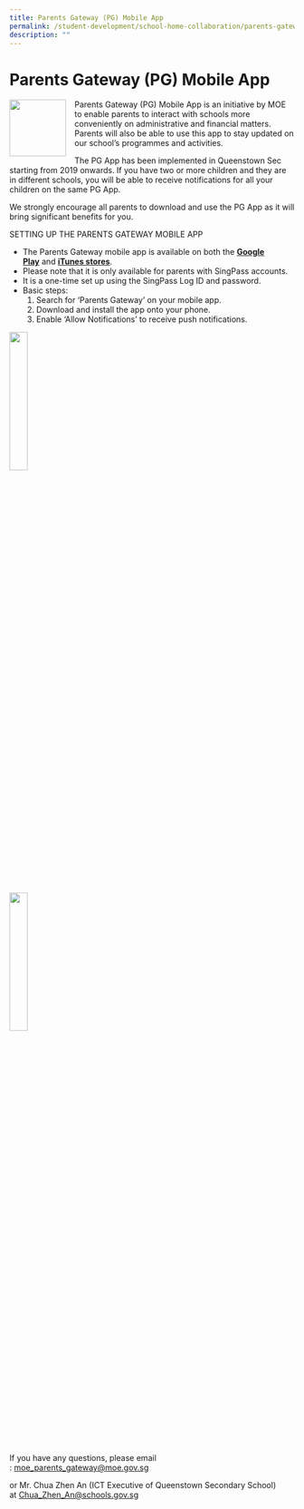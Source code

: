 ```yaml
---
title: Parents Gateway (PG) Mobile App
permalink: /student-development/school-home-collaboration/parents-gateway-pg-mobile-app/
description: ""
---
```

Parents Gateway (PG) Mobile App
===============================

<img src="/images/Parents/PG_Icon.png" style="width:100px;height:100px;margin-right:15px;" align = "left">


Parents Gateway (PG) Mobile App is an initiative by MOE to enable parents to interact with schools more conveniently on administrative and financial matters. Parents will also be able to use this app to stay updated on our school’s programmes and activities.

The PG App has been implemented in Queenstown Sec starting from 2019 onwards. If you have two or more children and they are in different schools, you will be able to receive notifications for all your children on the same PG App.

We strongly encourage all parents to download and use the PG App as it will bring significant benefits for you.

SETTING UP THE PARENTS GATEWAY MOBILE APP

*   The Parents Gateway mobile app is available on both the [**Google Play**](https://play.google.com/store/apps/details?id=com.moe.pgp) and [**iTunes stores**](https://apps.apple.com/sg/app/parents-gateway/id1267198708).
*   Please note that it is only available for parents with SingPass accounts.
*   It is a one-time set up using the SingPass Log ID and password.
*   Basic steps:
    1.  Search for ‘Parents Gateway’ on your mobile app.
    2.  Download and install the app onto your phone.
    3.  Enable ‘Allow Notifications’ to receive push notifications.

<p><a href="https://apps.apple.com/sg/app/parents-gateway/id1267198708">
<img src="/images/Parents/App%20Store.png"  
     style="width:25%">
</a></p>



<p><a href="https://play.google.com/store/apps/details?id=com.moe.pgp">
<img src="/images/Parents/Google%20Play.png"  
     style="width:25%">
</a></p>



If you have any questions, please email : [moe\_parents\_gateway@moe.gov.sg](mailto:moe_parents_gateway@moe.gov.sg?Subject=Enquiry%20on%20Parents%20Gateway)

or Mr. Chua Zhen An (ICT Executive of Queenstown Secondary School) at [Chua_Zhen_An@schools.gov.sg](mailto:chng_wee_kar@moe.edu.sg)